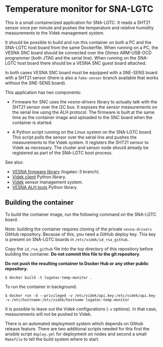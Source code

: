 # Temperature monitor for SNA-LGTC

This is a small containerized application for SNA-LGTC. It reads a SHT21 sensor
once per minute and pushes the temperature and relative humidity measurements
to the Videk management system.

It should be possible to build and run this container on both a PC and the
SNA-LGTC host board from the same Dockerfile. When running on a PC, the VESNA
SNC board should be connected over the Olimex ARM-USB-OCD programmer (both JTAG
and the serial line). When running on the SNA-LGTC host board there should be
a VESNA SNC guest board attached.

In both cases VESNA SNC board must be equipped with a SNE-SENS board with a
SHT21 sensor (there is also a `fake-sensor` branch available that works without
the SNE-SENS board).

This application has two components:

 * Firmware for SNC uses the *vesna-drivers* library to actually talk with the
   SHT21 sensor over the I2C bus. It exposes the sensor measurements on the
   serial line using the ALH protocol. The firmware is built at the same time
   as the container image and uploaded to the SNC board when the container is
   started.

 * A Python script running on the Linux system on the SNA-LGTC board. This
   script polls the sensor over the serial line and pushes the measurements to
   the Videk system. It registers the SHT21 sensor to Videk as necessary. The
   cluster and sensor node should already be registered as part of the SNA-LGTC
   boot process.

See also:

 * [VESNA firmware library](https://github.com/avian2/vesna-drivers/tree/logatec-3) (logatec-3 branch).
 * [Videk client](https://github.com/sensorlab/sna-lgtc-support/tree/master/videk-client) Python library.
 * [Videk](https://videk.ijs.si) sensor management system.
 * [VESNA ALH tools](https://github.com/avian2/vesna-alh-tools) Python library.

## Building the container

To build the container image, run the following command on the SNA-LGTC board.

Note: building the container requires cloning of the private `vesna-drivers`
GitHub repository. Because of this, you need a GitHub deploy key. This key is
present on SNA-LGTC boards in `/etc/videk/id_rsa_github`.

Copy the `id_rsa_github` file into the top directory of this repository before
building the container. **Do not commit this file to the git repository**.

**Do not push the resulting container to Docker Hub or any other public
repository.**

    $ docker build -t logatec-temp-monitor .

To run the container in background:

    $ docker run -d --privileged -v /etc/videk/api.key:/etc/videk/api.key -v /etc/hostname:/etc/videk/hostname logatec-temp-monitor

It is possible to leave out the Videk configurations (`-v` options). In that
case, measurements will not be pushed to Videk.

There is an automated deployment system which depends on Github release feature. There are two additional scripts needed for this first the ansible script `deploy.yml` for deployment on nodes and second a small `Makefile` to tell the build system where to start.
